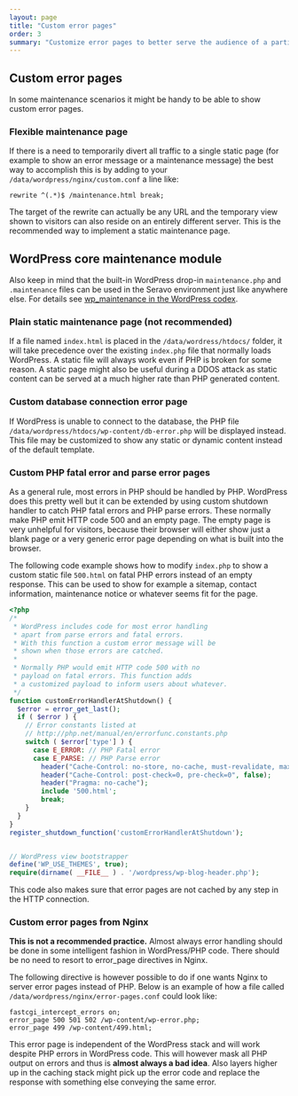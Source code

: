 ```yaml
---
layout: page
title: "Custom error pages"
order: 3
summary: "Customize error pages to better serve the audience of a particular site"
---
```


## Custom error pages

In some maintenance scenarios it might be handy to be able to show custom error pages.

### Flexible maintenance page

If there is a need to temporarily divert all traffic to a single static page (for example to show an error message or a maintenance message) the best way to accomplish this is by adding to your `/data/wordpress/nginx/custom.conf` a line like:

```
rewrite ^(.*)$ /maintenance.html break;
```

The target of the rewrite can actually be any URL and the temporary view shown to visitors can also reside on an entirely different server. This is the recommended way to implement a static maintenance page.

## WordPress core maintenance module

Also keep in mind that the built-in WordPress drop-in `maintenance.php` and `.maintenance` files can be used in the Seravo environment just like anywhere else. For details see [wp_maintenance in the WordPress codex](https://codex.wordpress.org/Function_Reference/wp_maintenance).

### Plain static maintenance page (not recommended)

If a file named `index.html` is placed in the `/data/wordress/htdocs/` folder, it will take precedence over the existing `index.php` file that normally loads WordPress. A static file will always work even if PHP is broken for some reason. A static page might also be useful during a DDOS attack as static content can be served at a much higher rate than PHP generated content.

### Custom database connection error page

If WordPress is unable to connect to the database, the PHP file `/data/wordpress/htdocs/wp-content/db-error.php` will be displayed instead. This file may be customized to show any static or dynamic content instead of the default template.

### Custom PHP fatal error and parse error pages

As a general rule, most errors in PHP should be handled by PHP. WordPress does this pretty well but it can be extended by using custom shutdown handler to catch PHP fatal errors and PHP parse errors. These normally make PHP emit HTTP code 500 and an empty page. The empty page is very unhelpful for visitors, because their browser will either show just a blank page or a very generic error page depending on what is built into the browser.

The following code example shows how to modify `index.php` to show a custom static file `500.html` on fatal PHP errors instead of an empty response. This can be used to show for example a sitemap, contact information, maintenance notice or whatever seems fit for the page.

```php
<?php
/*
 * WordPress includes code for most error handling
 * apart from parse errors and fatal errors.
 * With this function a custom error message will be
 * shown when those errors are catched.
 *
 * Normally PHP would emit HTTP code 500 with no
 * payload on fatal errors. This function adds
 * a customized payload to inform users about whatever.
 */
function customErrorHandlerAtShutdown() {
  $error = error_get_last();
  if ( $error ) {
    // Error constants listed at
    // http://php.net/manual/en/errorfunc.constants.php
    switch ( $error['type'] ) {
      case E_ERROR: // PHP Fatal error
      case E_PARSE: // PHP Parse error
        header("Cache-Control: no-store, no-cache, must-revalidate, max-age=0");
        header("Cache-Control: post-check=0, pre-check=0", false);
        header("Pragma: no-cache");
        include '500.html';
        break;
    }
  }
}
register_shutdown_function('customErrorHandlerAtShutdown');


// WordPress view bootstrapper
define('WP_USE_THEMES', true);
require(dirname( __FILE__ ) . '/wordpress/wp-blog-header.php');
```

This code also makes sure that error pages are not cached by any step in the HTTP connection.

### Custom error pages from Nginx

**This is not a recommended practice.** Almost always error handling should be done in some intelligent fashion in WordPress/PHP code. There should be no need to resort to error_page directives in Nginx.

The following directive is however possible to do if one wants Nginx to server error pages instead of PHP. Below is an example of how a file called `/data/wordpress/nginx/error-pages.conf` could look like:

```
fastcgi_intercept_errors on;
error_page 500 501 502 /wp-content/wp-error.php;
error_page 499 /wp-content/499.html;
```

This error page is independent of the WordPress stack and will work despite PHP errors in WordPress code. This will however mask all PHP output on errors and thus is **almost always a bad idea**. Also layers higher up in the caching stack might pick up the error code and replace the response with something else conveying the same error.
